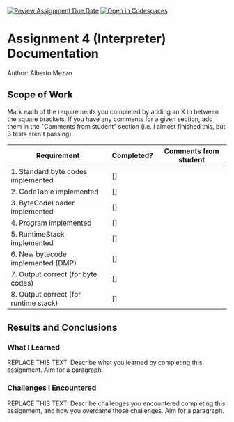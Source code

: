 [![Review Assignment Due Date](https://classroom.github.com/assets/deadline-readme-button-24ddc0f5d75046c5622901739e7c5dd533143b0c8e959d652212380cedb1ea36.svg)](https://classroom.github.com/a/tOu9l-Id)
[![Open in Codespaces](https://classroom.github.com/assets/launch-codespace-7f7980b617ed060a017424585567c406b6ee15c891e84e1186181d67ecf80aa0.svg)](https://classroom.github.com/open-in-codespaces?assignment_repo_id=13178594)
# Assignment 4 (Interpreter) Documentation

Author: Alberto Mezzo

## Scope of Work

Mark each of the requirements you completed by adding an X in between the square brackets. If you have any comments for a given section, add them in the "Comments from student" section (i.e. I almost finished this, but 3 tests aren't passing).

| Requirement                           | Completed? | Comments from student |
| ------------------------------------- | ---------- | --------------------- |
| 1. Standard byte codes implemented    | []         |                       |
| 2. CodeTable implemented              | []         |                       |
| 3. ByteCodeLoader implemented         | []         |                       |
| 4. Program implemented                | []         |                       |
| 5. RuntimeStack implemented           | []         |                       |
| 6. New bytecode implemented (DMP)     | []         |                       |
| 7. Output correct (for byte codes)    | []         |                       |
| 8. Output correct (for runtime stack) | []         |                       |

## Results and Conclusions

### What I Learned

REPLACE THIS TEXT: Describe what you learned by completing this assignment. Aim for a paragraph.

### Challenges I Encountered

REPLACE THIS TEXT: Describe challenges you encountered completing this assignment, and how you overcame those challenges. Aim for a paragraph.
